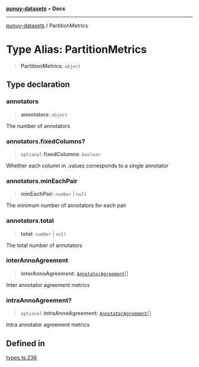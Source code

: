 [**punuy-datasets**](../README.md) • **Docs**

***

[punuy-datasets](../README.md) / PartitionMetrics

# Type Alias: PartitionMetrics

> **PartitionMetrics**: `object`

## Type declaration

### annotators

> **annotators**: `object`

The number of annotators

### annotators.fixedColumns?

> `optional` **fixedColumns**: `boolean`

Whether each column in .values corresponds to a single annotator

### annotators.minEachPair

> **minEachPair**: `number` \| `null`

The minimum number of annotators for each pair

### annotators.total

> **total**: `number` \| `null`

The total number of annotators

### interAnnoAgreement

> **interAnnoAgreement**: [`AnnotatorAgreement`](AnnotatorAgreement.md)[]

Inter annotator agreement metrics

### intraAnnoAgreement?

> `optional` **intraAnnoAgreement**: [`AnnotatorAgreement`](AnnotatorAgreement.md)[]

Intra annotator agreement metrics

## Defined in

[types.ts:236](https://github.com/andrefs/punuy-datasets/blob/8d4556b577beef224488e378d380fede8c0d6adc/src/lib/types.ts#L236)
